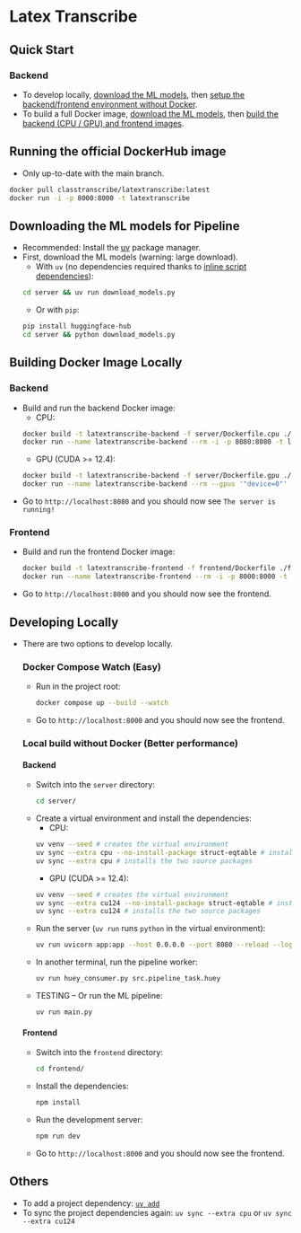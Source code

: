 # Latex Transcribe

## Quick Start
### Backend
- To develop locally, [download the ML models](#downloading-the-ml-models-for-pipeline), then [setup the backend/frontend environment without Docker](#local-build-without-docker).
- To build a full Docker image, [download the ML models](#downloading-the-ml-models-for-pipeline), then [build the backend (CPU / GPU) and frontend images](#building-docker-image-locally).

## Running the official DockerHub image
- Only up-to-date with the main branch.
```sh
docker pull classtranscribe/latextranscribe:latest
docker run -i -p 8000:8000 -t latextranscribe
```

## Downloading the ML models for Pipeline
- Recommended: Install the [uv](https://docs.astral.sh/uv/getting-started/installation/#installation-methods) package manager.
- First, download the ML models (warning: large download).
    - With `uv` (no dependencies required thanks to [inline script dependencies](https://docs.astral.sh/uv/guides/scripts/#declaring-script-dependencies)):
    ```sh
    cd server && uv run download_models.py
    ```
    - Or with `pip`:
    ```sh
    pip install huggingface-hub
    cd server && python download_models.py
    ```
## Building Docker Image Locally
### Backend
- Build and run the backend Docker image:
    - CPU:
    ```sh
    docker build -t latextranscribe-backend -f server/Dockerfile.cpu ./server/
    docker run --name latextranscribe-backend --rm -i -p 8080:8080 -t latextranscribe-backend
    ```
    - GPU (CUDA >= 12.4):
    ```sh
    docker build -t latextranscribe-backend -f server/Dockerfile.gpu ./server/
    docker run --name latextranscribe-backend --rm --gpus '"device=0"' -i -p 8080:8080 -t latextranscribe-backend
    ```
- Go to `http://localhost:8080` and you should now see `The server is running!`
### Frontend
- Build and run the frontend Docker image:
    ```sh
    docker build -t latextranscribe-frontend -f frontend/Dockerfile ./frontend/
    docker run --name latextranscribe-frontend --rm -i -p 8000:8000 -t latextranscribe-frontend
    ```
- Go to `http://localhost:8000` and you should now see the frontend.

## Developing Locally
- There are two options to develop locally.
    ### Docker Compose Watch (Easy)
    - Run in the project root:
        ```sh
        docker compose up --build --watch
        ```
    - Go to `http://localhost:8000` and you should now see the frontend.
    ### Local build without Docker (Better performance)
    #### Backend
    - Switch into the `server` directory:
        ```sh
        cd server/
        ```
    - Create a virtual environment and install the dependencies:
        - CPU:
        ```sh
        uv venv --seed # creates the virtual environment
        uv sync --extra cpu --no-install-package struct-eqtable # installs dependencies other than the two source packages
        uv sync --extra cpu # installs the two source packages
        ```
        - GPU (CUDA >= 12.4):
        ```sh
        uv venv --seed # creates the virtual environment
        uv sync --extra cu124 --no-install-package struct-eqtable # installs dependencies other than the two source packages
        uv sync --extra cu124 # installs the two source packages
        ```
    - Run the server (`uv run` runs `python` in the virtual environment):
        ```sh
        uv run uvicorn app:app --host 0.0.0.0 --port 8080 --reload --log-level debug
        ```
    - In another terminal, run the pipeline worker:
        ```sh
        uv run huey_consumer.py src.pipeline_task.huey
        ```
    - TESTING – Or run the ML pipeline:
        ```sh
        uv run main.py
        ```
    #### Frontend
    - Switch into the `frontend` directory:
        ```sh
        cd frontend/
        ```
    - Install the dependencies:
        ```sh
        npm install
        ```
    - Run the development server:
        ```sh
        npm run dev
        ```
    - Go to `http://localhost:8000` and you should now see the frontend.

## Others
- To add a project dependency: [`uv add`](https://docs.astral.sh/uv/reference/cli/#uv-add)
- To sync the project dependencies again: `uv sync --extra cpu` or `uv sync --extra cu124`